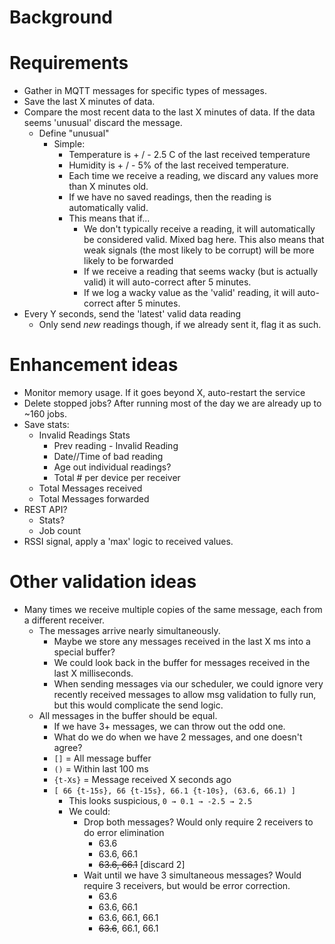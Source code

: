 # Background

# Requirements
* Gather in MQTT messages for specific types of messages.
* Save the last X minutes of data.
* Compare the most recent data to the last X minutes of data. If the data seems 'unusual' discard the message.
  * Define "unusual"
    * Simple: 
      * Temperature is + / - 2.5 C of the last received temperature
      * Humidity is + / - 5% of the last received temperature.
      * Each time we receive a reading, we discard any values more than X minutes old.
      * If we have no saved readings, then the reading is automatically valid.
      * This means that if...
        * We don't typically receive a reading, it will automatically be considered valid. Mixed bag here. This also means
          that weak signals (the most likely to be corrupt) will be more likely to be forwarded
        * If we receive a reading that seems wacky (but is actually valid) it will auto-correct after 5 minutes.
        * If we log a wacky value as the 'valid' reading, it will auto-correct after 5 minutes.
* Every Y seconds, send the 'latest' valid data reading 
  * Only send _new_ readings though, if we already sent it, flag it as such.

# Enhancement ideas
* Monitor memory usage. If it goes beyond X, auto-restart the service
* Delete stopped jobs? After running most of the day we are already up to ~160 jobs.
* Save stats:
  * Invalid Readings Stats
    * Prev reading - Invalid Reading
    * Date//Time of bad reading
    * Age out individual readings?
    * Total # per device per receiver
  * Total Messages received
  * Total Messages forwarded
* REST API?
  * Stats?
  * Job count
* RSSI signal, apply a 'max' logic to received values.


# Other validation ideas
* Many times we receive multiple copies of the same message, each from a different receiver.
  * The messages arrive nearly simultaneously. 
    * Maybe we store any messages received in the last X ms into a special buffer?
    * We could look back in the buffer for messages received in the last X milliseconds.
    * When sending messages via our scheduler, we could ignore very recently received messages to allow msg validation
      to fully run, but this would complicate the send logic.
  * All messages in the buffer should be equal. 
    * If we have 3+ messages, we can throw out the odd one.
    * What do we do when we have 2 messages, and one doesn't agree?
    * `[]` = All message buffer
    * `()` = Within last 100 ms
    * `{t-Xs}` = Message received X seconds ago
    * `[ 66 {t-15s}, 66 {t-15s}, 66.1 {t-10s}, (63.6, 66.1) ]`
      * This looks suspicious, `0 → 0.1 → -2.5 → 2.5`
      * We could:
        * Drop both messages? Would only require 2 receivers to do error elimination
          * 63.6
          * 63.6, 66.1
          * ~~63.6, 66.1~~ [discard 2]
        * Wait until we have 3 simultaneous messages? Would require 3 receivers, but would be error correction.
          * 63.6
          * 63.6, 66.1
          * 63.6, 66.1, 66.1
          * ~~63.6~~, 66.1, 66.1
